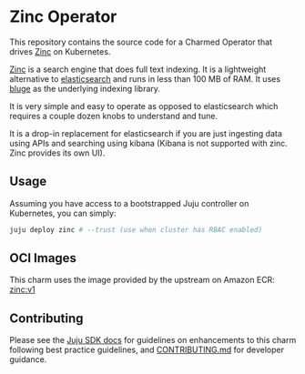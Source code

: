 # Zinc Operator

This repository contains the source code for a Charmed Operator that drives [Zinc] on Kubernetes.

[Zinc] is a search engine that does full text indexing. It is a lightweight alternative to
[elasticsearch] and runs in less than 100 MB of RAM. It uses [bluge] as the underlying indexing
library.

It is very simple and easy to operate as opposed to elasticsearch which requires a couple dozen
knobs to understand and tune.

It is a drop-in replacement for elasticsearch if you are just ingesting data using APIs and
searching using kibana (Kibana is not supported with zinc. Zinc provides its own UI).

## Usage

Assuming you have access to a bootstrapped Juju controller on Kubernetes, you can simply:

```bash
juju deploy zinc # --trust (use when cluster has RBAC enabled)
```

## OCI Images

This charm uses the image provided by the upstream on Amazon ECR: [zinc:v1]

## Contributing

Please see the [Juju SDK docs](https://juju.is/docs/sdk) for guidelines
on enhancements to this charm following best practice guidelines, and
[CONTRIBUTING.md](./CONTRIBUTING.md) for developer guidance.

[zinc]: https://github.com/prabhatsharma/zinc
[bluge]: https://github.com/blugelabs/bluge
[elasticsearch]: https://www.elastic.co/
[zinc:v1]: public.ecr.aws/m5j1b6u0/zinc:v1
